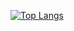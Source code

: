 

[![Top Langs](https://github-readme-stats.vercel.app/api/top-langs/?username=goriiin&hide=HTML,CSS,JavaScript,TypeScript,C++)](https://github.com/anuraghazra/github-readme-stats#gh-dark-mode-only)

